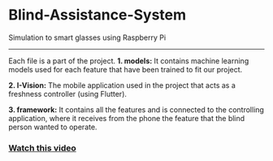 # Blind-Assistance-System

Simulation to smart glasses using Raspberry Pi

-------------------------------------------------------

Each file is a part of the project.
**1. models:** It contains machine learning models used for each feature that have been trained to fit our project.

**2. I-Vision:** The mobile application used in the project that acts as a freshness controller (using Flutter).

**3. framework:** It contains all the features and is connected to the controlling application, where it receives from the phone the feature that the blind person wanted to operate.

### [Watch this video](https://drive.google.com/file/d/1S8dn14jmaFCM69SQZvRCMISUKWJjwi0_/view)
